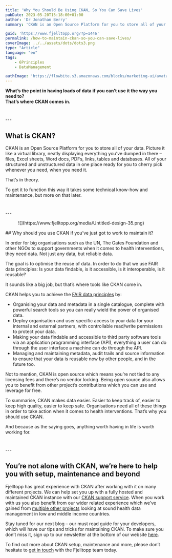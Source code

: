```yaml
---
title: 'Why You Should Be Using CKAN, So You Can Save Lives'
pubDate: 2023-05-20T15:18:00+01:00
author: 'Dr Jonathan Berry'
summary: 'CKAN is an Open Source Platform for you to store all of your structured and unstructured data.'

guid: 'https://www.fjelltopp.org/?p=1446'
permalink: /how-to-maintain-ckan-so-you-can-save-lives/
coverImage: ../../assets/dots/dots3.png
type: "Article"
language: "en"
tags:
    - 6Principles
    - DataManagement

authImage: 'https://flowbite.s3.amazonaws.com/blocks/marketing-ui/avatars/bonnie-green.png'
---
```


**What’s the point in having loads of data if you can’t use it the way you need to?**  
**That’s where CKAN comes in.**

<div aria-hidden="true" class="wp-block-spacer" style="height:25px"></div>---

## What is CKAN?

CKAN is an Open Source Platform for you to store all of your data. Picture it like a virtual library, neatly displaying everything you’ve dumped in there – files, Excel sheets, Word docs, PDFs, links, tables and databases. All of your structured and unstructured data in one place ready for you to cherry pick whenever you need, when you need it.

That’s in theory.

To get it to function this way it takes some technical know-how and maintenance, but more on that later.

<div aria-hidden="true" class="wp-block-spacer" style="height:25px"></div>---

<div class="wp-block-image"><figure class="alignright size-full is-resized">![](https://www.fjelltopp.org/media/Untitled-design-35.png)</figure></div>## Why should you use CKAN if you’ve just got to work to maintain it?

In order for big organisations such as the UN, The Gates Foundation and other NGOs to support governments when it comes to health interventions, they need data. Not just any data, but reliable data.

The goal is to optimise the reuse of data. In order to do that we use FAIR data principles: Is your data findable, is it accessible, is it interoperable, is it reusable?

It sounds like a big job, but that’s where tools like CKAN come in.

CKAN helps you to achieve the [FAIR data principles](https://www.go-fair.org/fair-principles/) by:

- Organising your data and metadata in a single catalogue, complete with powerful search tools so you can really wield the power of organised data.
- Deploy organisation and user specific access to your data for your internal and external partners, with controllable read/write permissions to protect your data.
- Making your data findable and accessible to third party software tools via an application programming interface (API), everything a user can do through the user interface a machine can do through the API.
- Managing and maintaining metadata, audit trails and source information to ensure that your data is reusable now by other people, and in the future too.

Not to mention, CKAN is open source which means you’re not tied to any licensing fees and there’s no vendor locking. Being open source also allows you to benefit from other project’s contributions which you can use and leverage for free.

To summarise, CKAN makes data easier. Easier to keep track of, easier to keep high quality, easier to keep safe. Organisations need all of these things in order to take action when it comes to health interventions. That’s why you should use CKAN.

And because as the saying goes, anything worth having in life is worth working for.

<div aria-hidden="true" class="wp-block-spacer" style="height:25px"></div>---

## You’re not alone with CKAN, we’re here to help you with setup, maintenance and beyond

Fjelltopp has great experience with CKAN after working with it on many different projects. We can help set you up with a fully hosted and maintained CKAN instance with our [CKAN support service](https://www.fjelltopp.org/service/ckan-support-service/). When you work with us you also benefit from our wider related experience which we’ve gained from [multiple other projects](https://www.fjelltopp.org/projects/) looking at sound health data management in low and middle income countries.

Stay tuned for our next blog – our must read guide for your developers, which will have our tips and tricks for maintaining CKAN. To make sure you don’t miss it, sign up to our newsletter at the bottom of our website [here](https://www.fjelltopp.org/).

To find out more about CKAN setup, maintenance and more, please don’t hesitate to [get in touch](https://www.fjelltopp.org/contact/) with the Fjelltopp team today.

<div aria-hidden="true" class="wp-block-spacer" style="height:37px"></div>
